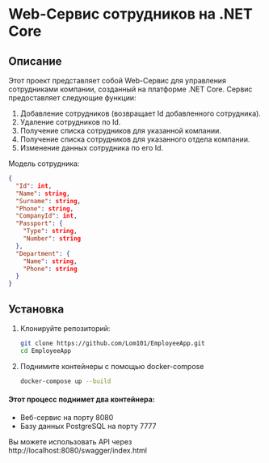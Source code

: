 ﻿# Web-Сервис сотрудников на .NET Core

## Описание
Этот проект представляет собой Web-Сервис для управления сотрудниками компании, созданный на платформе .NET Core. Сервис предоставляет следующие функции:

1. Добавление сотрудников (возвращает Id добавленного сотрудника).
2. Удаление сотрудников по Id.
3. Получение списка сотрудников для указанной компании.
4. Получение списка сотрудников для указанного отдела компании.
5. Изменение данных сотрудника по его Id.

Модель сотрудника:
```json
{
  "Id": int,
  "Name": string,
  "Surname": string,
  "Phone": string,
  "CompanyId": int,
  "Passport": {
    "Type": string,
    "Number": string
  },
  "Department": {
    "Name": string,
    "Phone": string
  }
}
```

## Установка

1. Клонируйте репозиторий:
   ```bash
   git clone https://github.com/Lom101/EmployeeApp.git
   cd EmployeeApp
    ```
   
2. Поднимите контейнеры с помощью docker-compose
    ```bash
   docker-compose up --build
   ```

#### Этот процесс поднимет два контейнера:

- Веб-сервис на порту 8080
- Базу данных PostgreSQL на порту 7777

Вы можете использовать API через http://localhost:8080/swagger/index.html